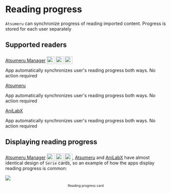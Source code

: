 # Reading progress

`Atsumeru` can synchronize progress of reading imported content. Progress is stored for each user separately

## Supported readers

[Atsumeru Manager](https://github.com/AtsumeruDev/AtsumeruManager) <img style="position: relative; top: 6px;" width="24" height="24" src="/assets/media/icons/windows.png"> <img style="position: relative; top: 6px;" width="24" height="24" src="/assets/media/icons/penguin.png"> <img style="position: relative; top: 6px;" width="24" height="24" src="/assets/media/icons/apple.png">

App automatically synchronizes user's reading progress both ways. No action required

[Atsumeru](https://github.com/AtsumeruDev/AtsumeruAndroid) <MaterialIcon icon="android"/>

App automatically synchronizes user's reading progress both ways. No action required

[AniLabX](https://github.com/CrazyXacker/anilabx) <MaterialIcon icon="android"/>

App automatically synchronizes user's reading progress both ways. No action required

## Displaying reading progress

[Atsumeru Manager](https://github.com/AtsumeruDev/AtsumeruManager) <img style="position: relative; top: 6px;" width="24" height="24" src="/assets/media/icons/windows.png"> <img style="position: relative; top: 6px;" width="24" height="24" src="/assets/media/icons/penguin.png"> <img style="position: relative; top: 6px;" width="24" height="24" src="/assets/media/icons/apple.png">, [Atsumeru](https://github.com/AtsumeruDev/AtsumeruAndroid) <MaterialIcon icon="android"/> and [AniLabX](https://github.com/CrazyXacker/anilabx) <MaterialIcon icon="android"/> have almost identical design of `Serie` cards, so an example of how the apps display reading progress is common:

<img style="display: block; margin: 0 auto" src="/assets/media/en/guides/read-progress-card.png">
<p style="text-align: center; font-size:75%">Reading progress card</p>